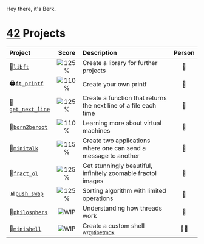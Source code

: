 Hey there,
it's Berk.

# [42](https://42.fr) Projects

| Project                                                     | Score                                  | Description                                                     | Person |
| :---------------------------------------------------------- | :-------------------------------------:| :-------------------------------------------------------------- | :-----:|
| 💾[`libft`](https://github.com/berkeldemir/libft) | ![125%](https://img.shields.io/badge/125%25-brightgreen) | Create a library for further projects | 👤 |
| 🖨️[`ft_printf`](https://github.com/berkeldemir/ft_printf) | ![110%](https://img.shields.io/badge/110%25-yellow) | Create your own printf | 👤 |
| 📄[`get_next_line`](https://github.com/berkeldemir/get_next_line) | ![125%](https://img.shields.io/badge/125%25-brightgreen) | Create a function that returns the next line of a file each time | 👤 |
| 🐧[`born2beroot`](https://github.com/berkeldemir) | ![110%](https://img.shields.io/badge/110%25-yellow) | Learning more about virtual machines | 👤 |
| 💬[`minitalk`](https://github.com/berkeldemir/minitalk) | ![115%](https://img.shields.io/badge/115%25-green) | Create two applications where one can send a message to another | 👤 |
| 🔭[`fract_ol`](https://github.com/berkeldemir/fract_ol) | ![125%](https://img.shields.io/badge/125%25-brightgreen) | Get stunningly beautiful, infinitely zoomable fractol images | 👤 |
| 📊[`push_swap`](https://github.com/berkeldemir/push_swap) | ![125%](https://img.shields.io/badge/125%25-brightgreen) | Sorting algorithm with limited operations | 👤 |
| 🍝[`philosphers`](https://github.com/berkeldemir/philosophers) | ![WIP](https://img.shields.io/badge/WIP-gray) | Understanding how threads work | 👤 |
| 🐚[`minishell`](https://github.com/berkeldemir/minishell) | ![WIP](https://img.shields.io/badge/WIP-gray) | Create a custom shell <sub>w/[@tibetmdk](https://github.com/tibetmdk)</sub> | 👤👤 |
